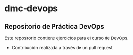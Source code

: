 # dmc-devops
## Repositorio de Práctica DevOps

Este repositorio contiene ejercicios para el curso de DevOps.


- Contribución realizada a través de un pull request